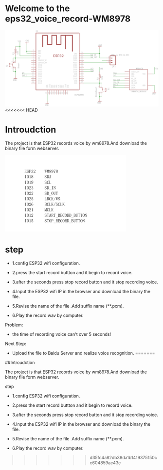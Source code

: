 Welcome to the eps32_voice_record-WM8978
=========================
![connect](https://raw.githubusercontent.com/donny681/eps32_voice_record-WM8978-/master/Huan_hardware_0.7.0.png)
<<<<<<< HEAD

Introudction
======
The project is that ESP32 records voice by wm8978.And download the binary file form webserver.


![connect](https://raw.githubusercontent.com/donny681/eps32_voice_record-WM8978-/master/DOCUMENT/IO.PNG)

step
======
* 1.config ESP32 wifi configuration.

* 2.press the start record buttton and it begin to record voice.

* 3.after the seconds press stop record button and it stop recording voice.

* 4.Input the ESP32 wifi IP in the browser and download the binary the file.

* 5.Revise the name of the file .Add suffix name (**.pcm).

* 6.Play the record wav by computer.

Problem:
* the time of recording voice can't over 5 seconds!

Next Step:
* Upload the file to Baidu Server and realize voice  recognition.
=======

##Introudction

The project is that ESP32 records voice by wm8978.And download the binary file form webserver.


step

* 1.config ESP32 wifi configuration.

* 2.press the start record buttton and it begin to record voice.

* 3.after the seconds press stop record button and it stop recording voice.

* 4.Input the ESP32 wifi IP in the browser and download the binary the file.

* 5.Revise the name of the file .Add suffix name (**.pcm).

* 6.Play the record wav by computer.


>>>>>>> d35fc4a82db38da1b1419375150cc604859ac43c
